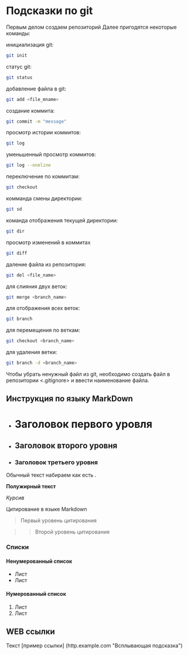 # Подсказки по git

Первым делом создаем репозиторий
Далее пригодятся некоторые команды: 

инициализация git:
```sh
git init
```
статус git:
```sh
git status
```
добавление файла в git:
```sh
git add <file_mname>
```
создание коммита:
```sh
git commit -m "message"
```
просмотр истории коммитов:
```sh
git log
```
уменьшенный просмотр коммитов:
```sh
git log --oneline
```
переключение по коммитам:
```sh
git checkout
```
комманда смены директории:
```sh
git sd
```
команда отображения текущей директории:
```sh
git dir
```
просмотр изменений в коммитах
```sh
git diff
```
даление файла из репозитория:
```sh
git del <file_name>
```
для слияния двух веток: 
```sh
git merge <branch_name>
```
для отображения всех веток:
```sh
git branch
```
для перемещения по веткам:
```sh
git checkout <branch_name>
```
для удаления ветки: 
```sh
git branch -d <branch_name>
```

Чтобы убрать ненужный файл из git, необходимо создать файл в репозитории <.gitignore> и ввести наименование файла.



## Инструкция по языку MarkDown

- # Заголовок первого уровля

- ## Заголовок второго уровня

- ### Заголовок третьего уровня

Обычный текст набираем как есть .

**Полужирный текст**

*Курсив*

Цитирование в языке Markdown

> Первый уровень цитирования

>> Второй уровень цитирования

### Списки

#### Ненумерованный список
* Лист
* Лист

#### Нумерованный список
1. Лист
2. Лист

## WEB ссылки
Текст [пример ссылки] (http.example.com  "Всплывающая подсказка")
